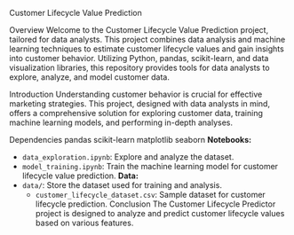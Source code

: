 Customer Lifecycle Value Prediction 

Overview
Welcome to the Customer Lifecycle Value Prediction project, tailored for data analysts. This project combines data analysis and machine learning techniques to estimate customer lifecycle values and gain insights into customer behavior. Utilizing Python, pandas, scikit-learn, and data visualization libraries, this repository provides tools for data analysts to explore, analyze, and model customer data.

Introduction
Understanding customer behavior is crucial for effective marketing strategies. This project, designed with data analysts in mind, offers a comprehensive solution for exploring customer data, training machine learning models, and performing in-depth analyses.

Dependencies
pandas
scikit-learn
matplotlib
seaborn
 **Notebooks:**
   - `data_exploration.ipynb`: Explore and analyze the dataset.
   - `model_training.ipynb`: Train the machine learning model for customer lifecycle value prediction.
**Data:**
   - `data/`: Store the dataset used for training and analysis.
     - `customer_lifecycle_dataset.csv`: Sample dataset for customer lifecycle prediction.
Conclusion
The Customer Lifecycle Predictor project is designed to analyze and predict customer lifecycle values based on various features.
